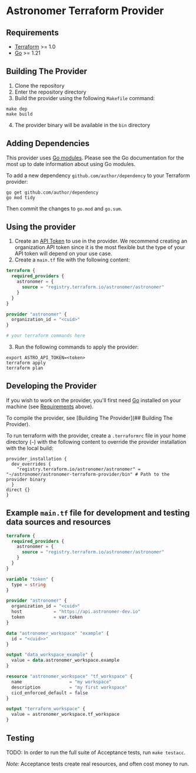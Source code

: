 # Astronomer Terraform Provider

## Requirements

- [Terraform](https://developer.hashicorp.com/terraform/downloads) >= 1.0
- [Go](https://golang.org/doc/install) >= 1.21

## Building The Provider

1. Clone the repository
2. Enter the repository directory
3. Build the provider using the following `Makefile` command:

```shell
make dep
make build
```

4. The provider binary will be available in the `bin` directory

## Adding Dependencies

This provider uses [Go modules](https://github.com/golang/go/wiki/Modules).
Please see the Go documentation for the most up to date information about using Go modules.

To add a new dependency `github.com/author/dependency` to your Terraform provider:

```shell
go get github.com/author/dependency
go mod tidy
```

Then commit the changes to `go.mod` and `go.sum`.

## Using the provider
1. Create an [API Token](https://docs.astronomer.io/astro/automation-authentication#step-1-create-an-api-token) to use in the provider. We recommend creating an organization API token since it is the most flexible but the type of your API token will depend on your use case.
2. Create a `main.tf` file with the following content:
```terraform
terraform {
  required_providers {
    astronomer = {
      source = "registry.terraform.io/astronomer/astronomer"
    }
  }
}

provider "astronomer" {
  organization_id = "<cuid>"
}

# your terraform commands here
```
3. Run the following commands to apply the provider:
```shell
export ASTRO_API_TOKEN=<token>
terraform apply
terraform plan
```

## Developing the Provider

If you wish to work on the provider, you'll first need [Go](http://www.golang.org) installed on your machine (see [Requirements](#requirements) above).

To compile the provider, see [Building The Provider](## Building The Provider).

To run terraform with the provider, create a `.terraformrc` file in your home directory (`~`) with the following content to override the provider installation with the local build:

```hcl
provider_installation {
  dev_overrides {
    "registry.terraform.io/astronomer/astronomer" = "~/astronomer/astronomer-terraform-provider/bin" # Path to the provider binary
  }
direct {}
}
```

## Example `main.tf` file for development and testing data sources and resources
```terraform
terraform {
  required_providers {
    astronomer = {
      source = "registry.terraform.io/astronomer/astronomer"
    }
  }
}

variable "token" {
  type = string
}

provider "astronomer" {
  organization_id = "<cuid>"
  host            = "https://api.astronomer-dev.io"
  token           = var.token
}

data "astronomer_workspace" "example" {
  id = "<cuid>>"
}

output "data_workspace_example" {
  value = data.astronomer_workspace.example
}

resource "astronomer_workspace" "tf_workspace" {
  name                  = "my workspace"
  description           = "my first workspace"
  cicd_enforced_default = false
}

output "terraform_workspace" {
  value = astronomer_workspace.tf_workspace
}
```

## Testing
TODO: In order to run the full suite of Acceptance tests, run `make testacc`.

*Note:* Acceptance tests create real resources, and often cost money to run.



